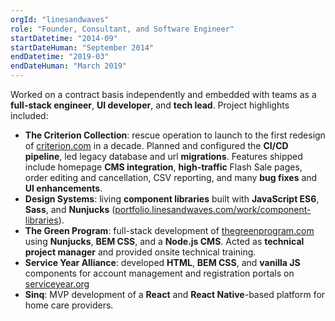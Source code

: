 ```yaml
---
orgId: "linesandwaves"
role: "Founder, Consultant, and Software Engineer"
startDatetime: "2014-09"
startDateHuman: "September 2014"
endDatetime: "2019-03"
endDateHuman: "March 2019"
---
```


Worked on a contract basis independently and embedded with teams as a **full-stack engineer**, **UI developer**, and **tech lead**. Project highlights included:

- **The Criterion Collection**: rescue operation to launch to the first redesign of [criterion.com](https://criterion.com) in a decade. Planned and configured the **CI/CD pipeline**, led legacy database and url **migrations**. Features shipped include homepage **CMS integration**, **high-traffic** Flash Sale pages, order editing and cancellation, CSV reporting, and many **bug fixes** and **UI enhancements**.
- **Design Systems**: living **component libraries** built with **JavaScript ES6**, **Sass**, and **Nunjucks** ([portfolio.linesandwaves.com/work/component-libraries](https://portfolio.linesandwaves.com/work/component-libraries)).
- **The Green Program**: full-stack development of [thegreenprogram.com](https://thegreenprogram.com/) using **Nunjucks**, **BEM CSS**, and a **Node.js CMS**. Acted as **technical project manager** and provided onsite technical training.
- **Service Year Alliance**: developed **HTML**, **BEM CSS**, and **vanilla JS** components for account management and registration portals on [serviceyear.org](https://serviceyear.org)
- **Sinq**: MVP development of a **React** and **React Native**-based platform for home care providers.
